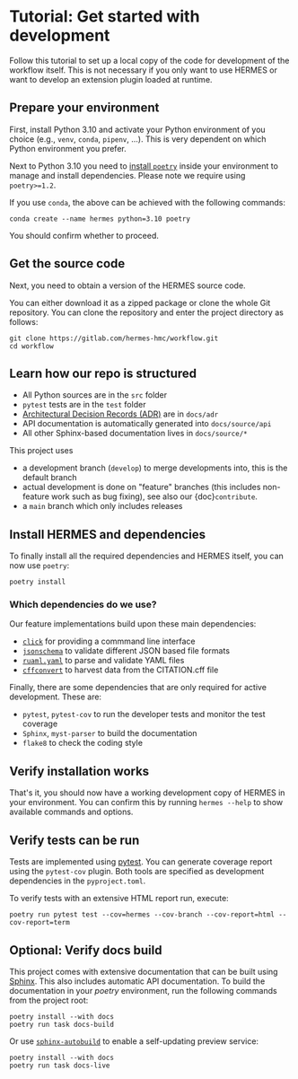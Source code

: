 <!--
SPDX-FileCopyrightText: 2022 German Aerospace Center (DLR), Forschungszentrum Jülich

SPDX-License-Identifier: CC-BY-SA-4.0
-->

<!--
SPDX-FileContributor: Michael Meinel
SPDX-FileContributor: Oliver Bertuch
-->
  
# Tutorial: Get started with development

Follow this tutorial to set up a local copy of the code for development of the workflow itself.
This is not necessary if you only want to use HERMES or want to develop an extension plugin loaded at runtime.


## Prepare your environment

First, install Python 3.10 and activate your Python environment of you choice (e.g., `venv`, `conda`, `pipenv`, ...).
This is very dependent on which Python environment you prefer.

Next to Python 3.10 you need to [install `poetry`](https://python-poetry.org/docs/#installation) inside your environment
to manage and install dependencies. Please note we require using `poetry>=1.2`.

If you use `conda`, the above can be achieved with the following commands:

```shell
conda create --name hermes python=3.10 poetry
```

You should confirm whether to proceed.

## Get the source code

Next, you need to obtain a version of the HERMES source code.

You can either download it as a zipped package or clone the whole Git repository.
You can clone the repository and enter the project directory as follows:

```shell
git clone https://gitlab.com/hermes-hmc/workflow.git
cd workflow
```

## Learn how our repo is structured

- All Python sources are in the `src` folder
- `pytest` tests are in the `test` folder
- [Architectural Decision Records (ADR)](https://adr.github.io/) are in `docs/adr`
- API documentation is automatically generated into `docs/source/api`
- All other Sphinx-based documentation lives in `docs/source/*`

This project uses 

- a development branch (`develop`) to merge developments into, this is the default branch
- actual development is done on "feature" branches (this includes non-feature work such as bug fixing), see also our
  {doc}`contribute`.
- a `main` branch which only includes releases

## Install HERMES and dependencies

To finally install all the required dependencies and HERMES itself, you can now use `poetry`:

```
poetry install
```

### Which dependencies do we use?

Our feature implementations build upon these main dependencies:

- [`click`](https://click.palletsprojects.com/) for providing a commmand line interface
- [`jsonschema`](https://python-jsonschema.readthedocs.io) to validate different JSON based file formats
- [`ruaml.yaml`](https://yaml.readthedocs.io) to parse and validate YAML files
- [`cffconvert`](https://github.com/citation-file-format/cff-converter-python) to harvest data from the CITATION.cff file

Finally, there are some dependencies that are only required for active development. These are:

- `pytest`, `pytest-cov` to run the developer tests and monitor the test coverage
- `Sphinx`, `myst-parser` to build the documentation
- `flake8` to check the coding style


## Verify installation works

That's it, you should now have a working development copy of HERMES in your environment.
You can confirm this by running `hermes --help` to show available commands and options.

## Verify tests can be run

Tests are implemented using [pytest](https://pytest.org). You can generate coverage report using the `pytest-cov` plugin.
Both tools are specified as development dependencies in the `pyproject.toml`.

To verify tests with an extensive HTML report run, execute:

```shell
poetry run pytest test --cov=hermes --cov-branch --cov-report=html --cov-report=term
```

## Optional: Verify docs build

This project comes with extensive documentation that can be built using [Sphinx](https://www.sphinx-doc.org/en/master/).
This also includes automatic API documentation. To build the documentation in your *poetry* environment, run the
following commands from the project root:

```shell
poetry install --with docs
poetry run task docs-build
```

Or use [`sphinx-autobuild`](https://github.com/executablebooks/sphinx-autobuild) to enable a self-updating preview service:

```shell
poetry install --with docs
poetry run task docs-live
```

